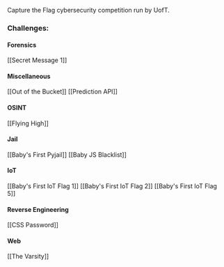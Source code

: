Capture the Flag cybersecurity competition run by UofT.

### Challenges:

#### **Forensics**

[[Secret Message 1]]

#### **Miscellaneous**

[[Out of the Bucket]]
[[Prediction API]]

#### **OSINT**

[[Flying High]]

#### **Jail**

[[Baby's First Pyjail]]
[[Baby JS Blacklist]]

#### IoT

[[Baby's First  IoT Flag 1]]
[[Baby's First IoT Flag 2]]
[[Baby's First IoT Flag 5]]

#### **Reverse Engineering**

[[CSS Password]]

#### **Web**

[[The Varsity]]
